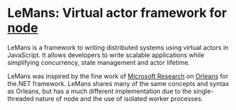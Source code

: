 # LeMans: Virtual actor framework for [node](http://nodejs.org) 

LeMans is a framework to writing distributed systems using virtual actors in JavaScript. 
It allows developers to write scalable applications while simplifying concurrency, state management and actor lifetime.

LeMans was inspired by the fine work of [Microsoft Research](https://www.microsoft.com/en-us/research/project/orleans-virtual-actors/) on 
[Orleans](http://dotnet.github.io/orleans/index.html) for the.NET framework.  LeMans shares many of the same concepts and syntax as Orleans, but has a much different implementation
due to the single-threaded nature of node and the use of isolated worker processes.

